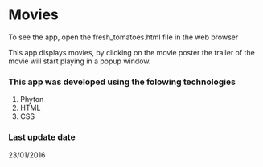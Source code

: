 # Movies

To see the app, open the fresh_tomatoes.html file in the web browser</br>

This app displays movies, by clicking on the movie poster the trailer of the movie will start playing in a popup window. </br>

### This app was developed using the folowing technologies

1. Phyton
2. HTML
3. CSS

### Last update date

23/01/2016

